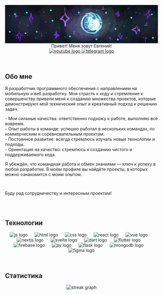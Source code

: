 <div align="center">
  <img src="background_img.PNG" 
  <h1 align="center">Привет! Меня зовут Евгений!</h1>
</div>

<div align="center">
  <a href="https://www.youtube.com/channel/UC741Ea2DrZ_PYDhGyIB6JgQ" target="_blank">
    <img src="https://img.shields.io/static/v1?message=Youtube&logo=youtube&label=&color=FF0000&logoColor=white&labelColor=&style=for-the-badge" height="25" alt="youtube logo"  />
  </a>
  <a href="https://t.me/nekori" target="_blank">
    <img src="https://img.shields.io/static/v1?message=Telegram&logo=telegram&label=&color=2CA5E0&logoColor=white&labelColor=&style=for-the-badge" height="25" alt="telegram logo"  />
  </a>
</div>
<br>
<br>

<h2 align="left">Обо мне</h2>
<p>Я разработчик программного обеспечения с направлением на мобильную и веб разработку. Моя страсть к коду и стремление к совершенству привели меня к созданию множества проектов, которые демонстрируют мой технический опыт и креативный подход к решению задач.</p>

<p>
- Мои сильные качества: ответственно подхожу к работе, выполняю всё вовремя.<br>
- Опыт работы в команде: успешно работал в нескольких командах, по коммерческим и соревновательным проектам.<br>
- Постоянное развитие: всегда стремлюсь изучать новые технологии и подходы.<br>
- Ориентация на качество: стремлюсь к созданию чистого и поддерживаемого кода.<br>
</p>

<p>Я убеждён, что командная работа и обмен знаниями — ключ к успеху в любой разработке. В моём профиле вы найдёте проекты, в которых можно ознакомится с моим опытом.</p>
<br>
<p>Буду рад сотрудничеству и интересным проектам!</p>
  
<br>
<br>

<h2 align="left">Технологии</h2>
<div align="center">
  <img src="https://skillicons.dev/icons?i=js" height="40" alt="js logo"  />
  <img width="15" />
  <img src="https://skillicons.dev/icons?i=html" height="40" alt="html logo"  />
  <img width="15" />
  <img src="https://skillicons.dev/icons?i=css" height="40" alt="css logo"  />
  <img width="15" />
  <img src="https://skillicons.dev/icons?i=react" height="40" alt="react logo"  />
  <img width="15" />
  <img src="https://skillicons.dev/icons?i=vue" height="40" alt="vue logo"  />
  <img width="15" />
  <img src="https://skillicons.dev/icons?i=nextjs" height="40" alt="nextjs logo"  />
  <img width="15" />
  <img src="https://skillicons.dev/icons?i=svelte" height="40" alt="svelte logo"  />
  <img width="15" />
  <img src="https://skillicons.dev/icons?i=dart" height="40" alt="dart logo"  />
  <img width="15" />
  <img src="https://skillicons.dev/icons?i=flutter" height="40" alt="flutter logo"  />
  <img width="15" />
  <img src="https://skillicons.dev/icons?i=firebase" height="40" alt="firebase logo"  />
  <img width="15" />
  <img src="https://skillicons.dev/icons?i=py" height="40" alt="py logo"  />
  <img width="15" />
  <img src="https://skillicons.dev/icons?i=flask" height="40" alt="flask logo"  />
  <img width="15" />
  <img src="https://skillicons.dev/icons?i=mongodb" height="40" alt="mongodb logo"  />
  <img width="15" />
  <img src="https://skillicons.dev/icons?i=figma" height="40" alt="figma logo"  />
</div>
<br>
<br>

<h2 align="left">Cтатистика</h2>

<div align="center">
  <img src="https://github-profile-summary-cards.vercel.app/api/cards/profile-details?username=nekori228&theme=tokyonight" height="300" alt="streak graph"  />
</div>

 <!-- <div align="center">
  <img src="https://github-readme-stats.vercel.app/api/top-langs/?username=nekori228&layout=compact" height="300" alt="streak graph"  />
</div> -->
